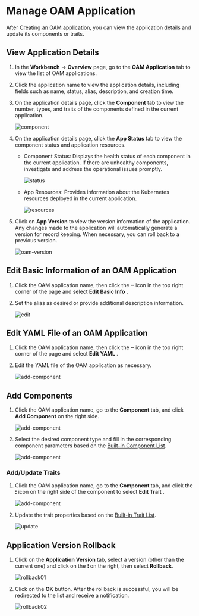 # Manage OAM Application

After [Creating an OAM application](create.md), you can view the application details and update its components or traits.

## View Application Details

1. In the __Workbench__ -> __Overview__ page, go to the __OAM Application__ tab to view the list of OAM applications.
2. Click the application name to view the application details, including fields such as name, status, alias, description, and creation time.
3. On the application details page, click the __Component__ tab to view the number, types, and traits of the components defined in the current application.

    ![component](../../images/oam07.png)

4. On the application details page, click the __App Status__ tab to view the component status and application resources.

    - Component Status: Displays the health status of each component in the current application. If there are unhealthy components, investigate and address the operational issues promptly.

        ![status](../../images/oam08.png)

    - App Resources: Provides information about the Kubernetes resources deployed in the current application.

        ![resources](../../images/oam09.png)

5. Click on __App Version__ to view the version information of the application. Any changes made to the application will automatically generate a version for record keeping. When necessary, you can roll back to a previous version.

    ![oam-version](../../images/oam-version.png)

## Edit Basic Information of an OAM Application

1. Click the OAM application name, then click the __ⵈ__ icon in the top right corner of the page and select __Edit Basic Info__ .
2. Set the alias as desired or provide additional description information.

    ![edit](../../images/oam11.png)

## Edit YAML File of an OAM Application

1. Click the OAM application name, then click the __ⵈ__ icon in the top right corner of the page and select __Edit YAML__ .
2. Edit the YAML file of the OAM application as necessary.

    ![add-component](../../images/oam12.png)

## Add Components

1. Click the OAM application name, go to the __Component__ tab, and click __Add Component__ on the right side.

    ![add-component](../../images/oam13.png)

2. Select the desired component type and fill in the corresponding component parameters based on the [Built-in Component List](https://kubevela.io/docs/end-user/components/references).

    ![add-component](../../images/oam14.png)

### Add/Update Traits

1. Click the OAM application name, go to the __Component__ tab, and click the __ⵗ__ icon on the right side of the component to select __Edit Trait__ .

    ![add-component](../../images/oam15.png)

2. Update the trait properties based on the [Built-in Trait List](https://kubevela.io/en/docs/end-user/traits/references).

    ![update](../../images/update01.png)

## Application Version Rollback

1. Click on the __Application Version__ tab, select a version (other than the current one) and click on the __ⵗ__ on the right, then select __Rollback__.

    ![rollback01](../../images/rollback01.png)

2. Click on the __OK__ button. After the rollback is successful, you will be redirected to the list and receive a notification.

    ![rollback02](../..//images/rollback02.png)
